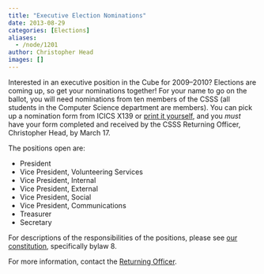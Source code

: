 ```yaml
---
title: "Executive Election Nominations"
date: 2013-08-29
categories: [Elections]
aliases:
  - /node/1201
author: Christopher Head
images: []
---
```


Interested in an executive position in the Cube for 2009–2010? Elections are coming up, so get your nominations together! For your name to go on the ballot, you will need nominations from ten members of the CSSS (all students in the Computer Science department are members). You can pick up a nomination form from ICICS X139 or [print it yourself](/files/2009-exec-nomination.pdf), and you _must_ have your form completed and received by the CSSS Returning Officer, Christopher Head, by March 17.

The positions open are:

*   President
*   Vice President, Volunteering Services
*   Vice President, Internal
*   Vice President, External
*   Vice President, Social
*   Vice President, Communications
*   Treasurer
*   Secretary

For descriptions of the responsibilities of the positions, please see [our constitution](/club/about/constitution), specifically bylaw 8.

For more information, contact the [Returning Officer](/cdn-cgi/l/email-protection#690c050c0a1d0006071a291d010c0a1c0b0c470a08).
